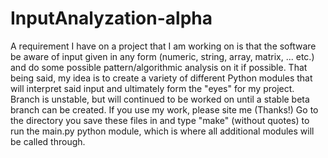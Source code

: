 # InputAnalyzation-alpha
A requirement I have on a project that I am working on is that the software be aware of input given in any form (numeric, string, array, matrix, ... etc.) and do some possible pattern/algorithmic analysis on it if possible. That being said, my idea is to create  a variety of different Python modules that will interpret said input and ultimately form the "eyes" for my project. Branch is unstable, but will continued to be worked on until a stable beta branch can be created. If you use my work, please site me (Thanks!)
Go to the directory you save these files in and type "make" (without quotes) to run the main.py python module, which is where all additional modules will be called through.
